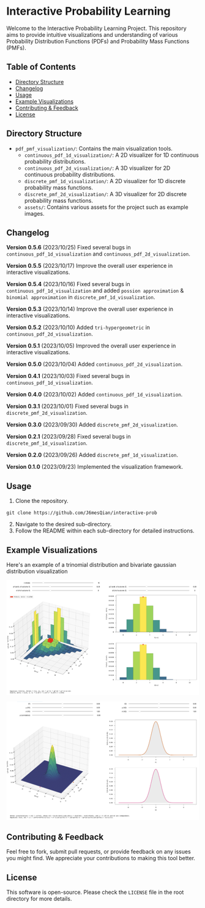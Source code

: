 # Interactive Probability Learning

Welcome to the Interactive Probability Learning Project. This repository aims to provide intuitive visualizations and understanding of various Probability Distribution Functions (PDFs) and Probability Mass Functions (PMFs).

## Table of Contents
- [Directory Structure](#directory-structure)
- [Changelog](#changelog)
- [Usage](#usage)
- [Example Visualizations](#example-visualizations)
- [Contributing & Feedback](#contributing--feedback)
- [License](#license)

## Directory Structure

- `pdf_pmf_visualization/`: Contains the main visualization tools. 
  - `continuous_pdf_1d_visualization/`: A 2D visualizer for 1D continuous probability distributions.
  - `continuous_pdf_2d_visualization/`: A 3D visualizer for 2D continuous probability distributions.
  - `discrete_pmf_1d_visualization/`: A 2D visualizer for 1D discrete probability mass functions.
  - `discrete_pmf_2d_visualization/`: A 3D visualizer for 2D discrete probability mass functions.
  - `assets/`: Contains various assets for the project such as example images.

## Changelog
**Version 0.5.6** (2023/10/25)
Fixed several bugs in `continuous_pdf_1d_visualization` and `continuous_pdf_2d_visualization`.

**Version 0.5.5** (2023/10/17)
Improve the overall user experience in interactive visualizations.

**Version 0.5.4** (2023/10/16)
Fixed several bugs in `continuous_pdf_1d_visualization` and added `possion approximation` & `binomial approximation` in `discrete_pmf_1d_visualization`.

**Version 0.5.3** (2023/10/14)
Improve the overall user experience in interactive visualizations.

**Version 0.5.2** (2023/10/10)
Added `tri-hypergeometric` in `continuous_pdf_2d_visualization`.

**Version 0.5.1** (2023/10/05)
Improved the overall user experience in interactive visualizations.

**Version 0.5.0** (2023/10/04)
Added `continuous_pdf_2d_visualization`.

**Version 0.4.1** (2023/10/03)
Fixed several bugs in `continuous_pdf_1d_visualization`.

**Version 0.4.0** (2023/10/02)
Added `continuous_pdf_1d_visualization`.

**Version 0.3.1** (2023/10/01)
Fixed several bugs in `discrete_pmf_2d_visualization`.

**Version 0.3.0** (2023/09/30)
Added `discrete_pmf_2d_visualization`.

**Version 0.2.1** (2023/09/28)
Fixed several bugs in `discrete_pmf_1d_visualization`.

**Version 0.2.0** (2023/09/26)
Added `discrete_pmf_1d_visualization`.

**Version 0.1.0** (2023/09/23)
Implemented the visualization framework.

## Usage

1. Clone the repository.
```
git clone https://github.com/J6mesQian/interactive-prob
```
2. Navigate to the desired sub-directory.
3. Follow the README within each sub-directory for detailed instructions.

## Example Visualizations

Here's an example of a trinomial distribution and bivariate gaussian distribution visualization

![Trinomial Distribution Visualization](pdf_pmf_visualization/assets/trinomial_visualization.png)

![Bivariate Gaussian Distribution Visualization](pdf_pmf_visualization/assets/bivariate_gaussian_visualization.png)

## Contributing & Feedback

Feel free to fork, submit pull requests, or provide feedback on any issues you might find. We appreciate your contributions to making this tool better.

## License

This software is open-source. Please check the `LICENSE` file in the root directory for more details.
